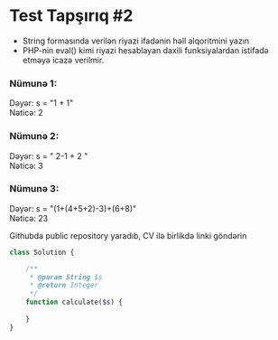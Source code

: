 # Test Tapşırıq #2

- String formasında verilən riyazi ifadənin həll alqoritmini yazın
- PHP-nin eval() kimi riyazi hesablayan daxili funksiyalardan istifadə etməyə icazə verilmir.

### Nümunə 1:
Dəyər: s = "1 + 1"<br>
Nəticə: 2

### Nümunə 2:
Dəyər: s = " 2-1 + 2 "<br>
Nəticə: 3

### Nümunə 3:
Dəyər: s = "(1+(4+5+2)-3)+(6+8)"<br>
Nəticə: 23


Githubda public repository yaradıb, CV ilə birlikdə linki göndərin

```php
class Solution {

    /**
     * @param String $s
     * @return Integer
     */
    function calculate($s) {
        
    }
}
```

